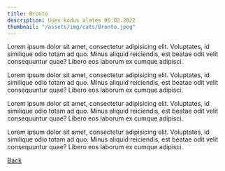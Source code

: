 ```yaml
---
title: Bronto
description: Uues kodus alates 05.02.2022
thumbnail: "/assets/img/cats/Bronto.jpeg"
---
```


Lorem ipsum dolor sit amet, consectetur adipisicing elit. Voluptates, id similique odio totam ad quo. Minus aliquid reiciendis, est beatae odit velit consequuntur quae? Libero eos laborum ex cumque adipisci.

Lorem ipsum dolor sit amet, consectetur adipisicing elit. Voluptates, id similique odio totam ad quo. Minus aliquid reiciendis, est beatae odit velit consequuntur quae? Libero eos laborum ex cumque adipisci.

Lorem ipsum dolor sit amet, consectetur adipisicing elit. Voluptates, id similique odio totam ad quo. Minus aliquid reiciendis, est beatae odit velit consequuntur quae? Libero eos laborum ex cumque adipisci.

Lorem ipsum dolor sit amet, consectetur adipisicing elit. Voluptates, id similique odio totam ad quo. Minus aliquid reiciendis, est beatae odit velit consequuntur quae? Libero eos laborum ex cumque adipisci.

[Back](/kodus/)
